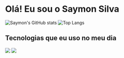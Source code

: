 # Olá! Eu sou o Saymon Silva
![Saymon's GitHub stats](https://github-readme-stats.vercel.app/api?username=Saymon-Silva&show_icons=true&theme=radical)
![Top Langs](https://github-readme-stats.vercel.app/api/top-langs/?username=Saymon-Silva&layout=compact&theme=radical)

## Tecnologias que eu uso no meu dia

<div style="display: inline_block">
<img align="center" src="https://img.shields.io/badge/Java-ED8B00?style=for-the-badge&logo=openjdk&logoColor=white" />
<img align="center" src="https://img.shields.io/badge/JavaScript-323330?style=for-the-badge&logo=javascript&logoColor=F7DF1E" />
</div>
